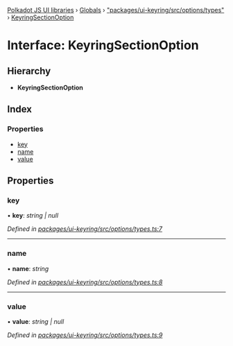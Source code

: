 [Polkadot JS UI libraries](../README.md) › [Globals](../globals.md) › ["packages/ui-keyring/src/options/types"](../modules/_packages_ui_keyring_src_options_types_.md) › [KeyringSectionOption](_packages_ui_keyring_src_options_types_.keyringsectionoption.md)

# Interface: KeyringSectionOption

## Hierarchy

* **KeyringSectionOption**

## Index

### Properties

* [key](_packages_ui_keyring_src_options_types_.keyringsectionoption.md#key)
* [name](_packages_ui_keyring_src_options_types_.keyringsectionoption.md#name)
* [value](_packages_ui_keyring_src_options_types_.keyringsectionoption.md#value)

## Properties

###  key

• **key**: *string | null*

*Defined in [packages/ui-keyring/src/options/types.ts:7](https://github.com/polkadot-js/ui/blob/0017139d/packages/ui-keyring/src/options/types.ts#L7)*

___

###  name

• **name**: *string*

*Defined in [packages/ui-keyring/src/options/types.ts:8](https://github.com/polkadot-js/ui/blob/0017139d/packages/ui-keyring/src/options/types.ts#L8)*

___

###  value

• **value**: *string | null*

*Defined in [packages/ui-keyring/src/options/types.ts:9](https://github.com/polkadot-js/ui/blob/0017139d/packages/ui-keyring/src/options/types.ts#L9)*
